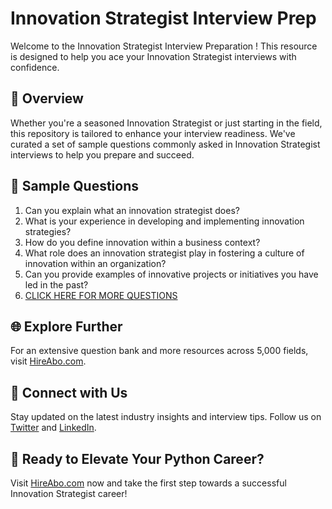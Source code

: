 # Innovation Strategist Interview Prep

Welcome to the Innovation Strategist Interview Preparation ! This resource is designed to help you ace your Innovation Strategist interviews with confidence.

## 🚀 Overview

Whether you're a seasoned Innovation Strategist or just starting in the field, this repository is tailored to enhance your interview readiness. We've curated a set of sample questions commonly asked in Innovation Strategist interviews to help you prepare and succeed.

## 📝 Sample Questions

1. Can you explain what an innovation strategist does?
2. What is your experience in developing and implementing innovation strategies?
3. How do you define innovation within a business context?
4. What role does an innovation strategist play in fostering a culture of innovation within an organization?
5. Can you provide examples of innovative projects or initiatives you have led in the past?
6. [CLICK HERE FOR MORE QUESTIONS](https://hireabo.com/job/1_4_21/Innovation%20Strategist)

## 🌐 Explore Further

For an extensive question bank and more resources across 5,000 fields, visit [HireAbo.com](https://www.hireabo.com).

## 📱 Connect with Us

Stay updated on the latest industry insights and interview tips. Follow us on [Twitter](https://twitter.com/hireabo) and [LinkedIn](https://www.linkedin.com/in/hire-abo-3609972a8/).

## 🚀 Ready to Elevate Your Python Career?

Visit [HireAbo.com](https://www.hireabo.com) now and take the first step towards a successful Innovation Strategist career!